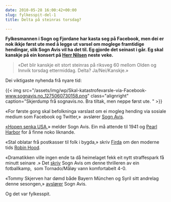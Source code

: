 ```yaml
---
date: 2010-05-28 16:00:42+00:00
slug: fylkesspit-del-1
title: Delta på steinras torsdag?

---
```


**Fylkesmannen i Sogn og Fjordane har kasta seg på Facebook, men dei er nok ikkje først ute med å legge ut varsel om moglege framtidige hendingar, slik Sogn Avis vil ha det til. Eg gjorde det seinast i går. Eg skal kanskje på ein konsert på [Herr Nilsen](http://herrnilsen.no/) neste veke.**


<blockquote>«Det blir kanskje eit stort steinras på riksveg 60 mellom Olden og Innvik torsdag ettermiddag. Delta? Ja/Nei/Kanskje.»</blockquote>


Dei viktigaste nyhenda frå nyare tid:

<!--more-->

{{< img src="/assets/img/wp/Skal-katastrofevarsle-via-Facebook-www.sognavis.no_1275060730158.png" class="alignright" caption="Skjerdump frå sognavis.no. Bra tiltak, men neppe  først ute. " >}}

«For første  gong skal befolkninga varslast om ei mogleg hending via  sosiale medium  som  Facebook og Twitter,»  avslører [Sogn Avis](http://www.sognavis.no/lokale_nyhende/article5134075.ece).

[«Hopen senka USA](http://www.sognavis.no/lokal_sport/article5135152.ece),» melder Sogn Avis. Ein må attende til 1941 og [Pearl Harbor](http://no.wikipedia.org/wiki/Angrepet_p%C3%A5_Pearl_Harbor) for å finne noko liknande.

«Stal oblatar frå postkasser til folk i bygda,» skriv [Firda](http://www.firda.no/nyhende/article5133625.ece) om den moderne tids [Robin Hood](http://no.wikipedia.org/wiki/Robin_Hood).

«Dramatikken ville ingen ende ta då heimelaget fekk eit nytt straffespark  få  minutt seinare .» Det [skriv](http://www.sognavis.no/lokal_sport/article5127116.ece) Sogn Avis om denne thrilleren av ein fotballkamp,  som Tornado/Måløy vann komfortabelt 4-0.




«Tommy Skjerven har dømd både Bayern München og Syril sitt andrelag denne   sesongen,» [avslører](http://www.sognavis.no/lokal_sport/article5121711.ece) Sogn Avis.

Og det var fylkesspit.










